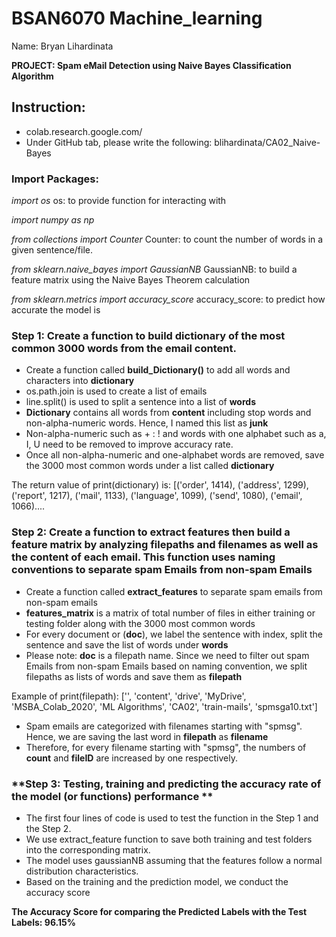 # BSAN6070 Machine_learning
Name: Bryan Lihardinata

**PROJECT: Spam eMail Detection using Naive Bayes Classification Algorithm**

## **Instruction:**
- colab.research.google.com/
- Under GitHub tab, please write the following: blihardinata/CA02_Naive-Bayes

### **Import Packages:**
*import os*
os: to provide function for interacting with 

*import numpy as np*

*from collections import Counter*
Counter: to count the number of words in a given sentence/file.

*from sklearn.naive_bayes import GaussianNB*
GaussianNB: to build a feature matrix using the Naive Bayes Theorem calculation

*from sklearn.metrics import accuracy_score*
accuracy_score: to predict how accurate the model is

### Step 1: Create a function to build dictionary of the most common 3000 words from the email content.
- Create a function called **build_Dictionary()** to add all words and characters into **dictionary**
- os.path.join is used to create a list of emails
- line.split() is used to split a sentence into a list of **words**
- **Dictionary** contains all words from **content** including stop words and non-alpha-numeric words. Hence, I named this list as **junk**
- Non-alpha-numeric such as + : ! and words with one alphabet such as a, I, U need to be removed to improve accuracy rate.  
- Once all non-alpha-numeric and one-alphabet words are removed, save the 3000 most common words under a list called **dictionary**

The return value of print(dictionary) is:
[('order', 1414), ('address', 1299), ('report', 1217), ('mail', 1133), ('language', 1099), ('send', 1080), ('email', 1066)....

### **Step 2: Create a function to extract features then build a feature matrix by analyzing filepaths and filenames as well as the content of each email. This function uses naming conventions to separate spam Emails from non-spam Emails** 
- Create a function called **extract_features** to separate spam emails from non-spam emails 
- **features_matrix** is a matrix of total number of files in either training or testing folder along with the 3000 most common words
- For every document or (**doc**), we label the sentence with index, split the sentence and save the list of words under **words**
- Please note: **doc** is a filepath name. Since we need to filter out spam Emails from non-spam Emails based on naming convention, we split filepaths as lists of words and save them as **filepath**

Example of print(filepath): ['', 'content', 'drive', 'MyDrive', 'MSBA_Colab_2020', 'ML Algorithms', 'CA02', 'train-mails', 'spmsga10.txt']

- Spam emails are categorized with filenames starting with "spmsg". Hence, we are saving the last word in **filepath** as **filename**
- Therefore, for every filename starting with "spmsg", the numbers of **count** and **fileID** are increased by one respectively. 


### **Step 3: Testing, training and predicting the accuracy rate of the model (or functions) performance ** 
- The first four lines of code is used to test the function in the Step 1 and the Step 2. 
- We use extract_feature function to save both training and test folders into the corresponding matrix. 
- The model uses gaussianNB assuming that the features follow a normal distribution characteristics.
- Based on the training and the prediction model, we conduct the accuracy score

**The Accuracy Score for comparing the Predicted Labels with the Test Labels: 96.15%**
